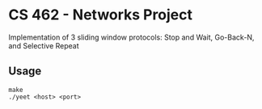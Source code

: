 # CS 462 - Networks Project
Implementation of 3 sliding window protocols: Stop and Wait, Go-Back-N, and Selective Repeat

## Usage
```
make
./yeet <host> <port>
```
